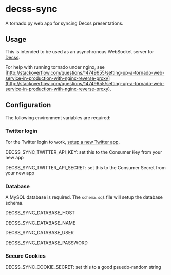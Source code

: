 decss-sync
==========

A tornado.py web app for syncing Decss presentations.

## Usage

This is intended to be used as an asynchronous WebSocket server for [Decss](https://github.com/dryan/decss).

For help with running tornado under nginx, see [http://stackoverflow.com/questions/14749655/setting-up-a-tornado-web-service-in-production-with-nginx-reverse-proxy](http://stackoverflow.com/questions/14749655/setting-up-a-tornado-web-service-in-production-with-nginx-reverse-proxy).

## Configuration

The following environment variables are required:

### Twitter login

For the Twitter login to work, [setup a new Twitter app](https://dev.twitter.com/apps/new).

DECSS_SYNC_TWITTER_API_KEY: set this to the Consumer Key from your new app

DECSS_SYNC_TWITTER_API_SECRET: set this to the Consumer Secret from your new app

### Database

A MySQL database is required. The `schema.sql` file will setup the database schema.

DECSS_SYNC_DATABASE_HOST

DECSS_SYNC_DATABASE_NAME

DECSS_SYNC_DATABASE_USER

DECSS_SYNC_DATABASE_PASSWORD

### Secure Cookies

DECSS_SYNC_COOKIE_SECRET: set this to a good psuedo-random string
